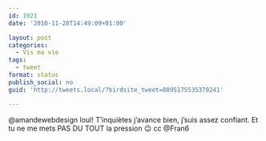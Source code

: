 ```yaml
---
id: 1921
date: '2010-11-28T14:49:09+01:00'

layout: post
categories:
  - Vis ma vie
tags:
  - tweet
format: status
publish_social: no
guid: 'http://tweets.local/?birdsite_tweet=8895175535370241'

---
```


@amandewebdesign loul! T’inquiètes j’avance bien, j’suis assez confiant. Et tu ne me mets PAS DU TOUT la pression 😉 cc @Fran6